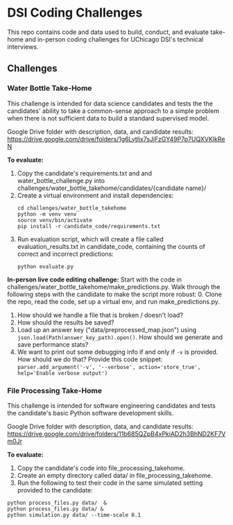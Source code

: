 # DSI Coding Challenges

This repo contains code and data used to build, conduct, and evaluate take-home and in-person coding challenges for UChicago DSI's technical interviews.

## Challenges

### Water Bottle Take-Home

This challenge is intended for data science candidates and tests the the candidates' ability to take a common-sense approach to a simple problem when there is not sufficient data to build a standard supervised model.

Google Drive folder with description, data, and candidate results: https://drive.google.com/drive/folders/1g6Lytlix7sJjFzGY49P7p7UQXVKIkReN

**To evaluate:**
1. Copy the candidate's requirements.txt and and water_bottle_challenge.py into challenges/water_bottle_takehome/candidates/{candidate name}/
2. Create a virtual environment and install dependencies:
    ```
    cd challenges/water_bottle_takehome
    python -m venv venv
    source venv/bin/activate
    pip install -r candidate_code/requirements.txt
    ```
3. Run evaluation script, which will create a file called evaluation_results.txt in candidate_code, containing the counts of correct and incorrect predictions:
    ```
    python evaluate.py
    ```

**In-person live code editing challenge:**
Start with the code in challenges/water_bottle_takehome/make_predictions.py. Walk through the following steps with the candidate to make the script more robust:
0. Clone the repo, read the code, set up a virtual env, and run make_predictions.py.
1. How should we handle a file that is broken / doesn't load?
2. How should the results be saved?
3. Load up an answer key ("data/preprocessed_map.json") using `json.load(Path(answer_key_path).open()`. How should we generate and save performance stats?
4. We want to print out some debugging info if and only if `-v` is provided. How should we do that? Provide this code snippet: `parser.add_argument('-v', '--verbose', action='store_true', help='Enable verbose output')`

### File Processing Take-Home
This challenge is intended for software engineering candidates and tests the candidate's basic Python software development skills.

Google Drive folder with description, data, and candidate results: https://drive.google.com/drive/folders/11b685QZpB4xPkiAD2h3BhND2KF7Vm0Jr

**To evaluate:**
1. Copy the candidate's code into file_processing_takehome.
2. Create an empty directory called data/ in file_processing_takehome.
3. Run the following to test their code in the same simulated setting provided to the candidate:
```
python process_files.py data/  &
python process_files.py data/ &
python simulation.py data/ --time-scale 0.1
```



